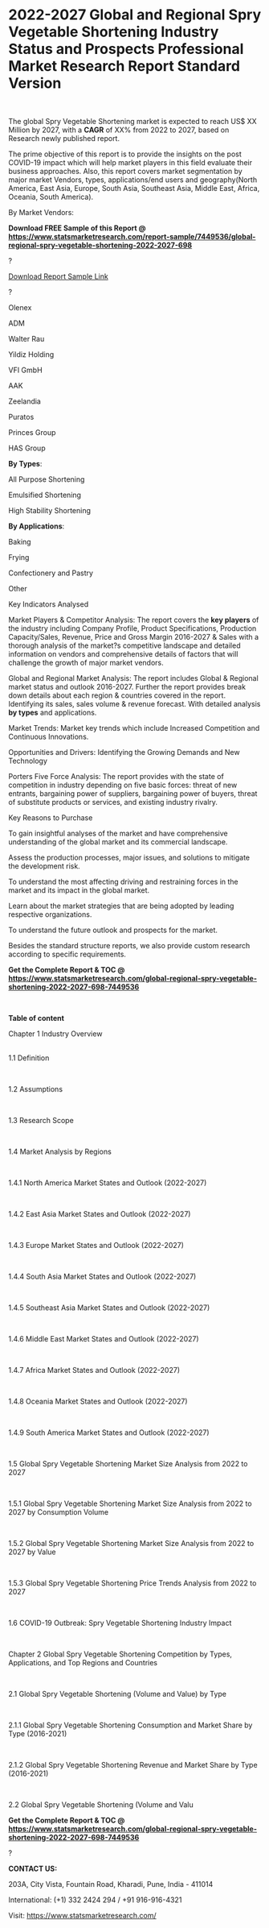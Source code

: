 <h1>2022-2027 Global and Regional Spry Vegetable Shortening Industry Status and Prospects Professional Market Research Report Standard Version</h1><br/><p>The global Spry Vegetable Shortening market is expected to reach US$ XX Million by 2027, with a <strong>CAGR</strong> of XX% from 2022 to 2027, based on Research newly published report.</p>
 
 
 
 <p>The prime objective of this report is to provide the insights on the post COVID-19 impact which will help market players in this field evaluate their business approaches. Also, this report covers market segmentation by major market Vendors, types, applications/end users and geography(North America, East Asia, Europe, South Asia, Southeast Asia, Middle East, Africa, Oceania, South America).</p>
 
 
 
 <p>By Market Vendors:</p>
 
 
 
 <div><b>Download FREE Sample of this Report @ <a href="https://www.statsmarketresearch.com/download-free-sample/7449536/global-regional-spry-vegetable-shortening-2022-2027-698">https://www.statsmarketresearch.com/report-sample/7449536/global-regional-spry-vegetable-shortening-2022-2027-698</a></b></div>
 
 
 
 <p>? </p>
 
 
 
 <p><a href="https://www.statsmarketresearch.com/download-free-sample/7449536/global-regional-spry-vegetable-shortening-2022-2027-698">Download Report Sample Link</a></p>
 
 
 
 <p>? </p>
 
 
 
 <p>Olenex</p>
 
 
 
 <p>ADM</p>
 
 
 
 <p>Walter Rau</p>
 
 
 
 <p>Yildiz Holding</p>
 
 
 
 <p>VFI GmbH</p>
 
 
 
 <p>AAK</p>
 
 
 
 <p>Zeelandia</p>
 
 
 
 <p>Puratos</p>
 
 
 
 <p>Princes Group</p>
 
 
 
 <p>HAS Group</p>
 
 
 
 <p><strong>By Types</strong>:</p>
 
 
 
 <p>All Purpose Shortening</p>
 
 
 
 <p>Emulsified Shortening</p>
 
 
 
 <p>High Stability Shortening</p>
 
 
 
 <p><strong><strong>By Applications</strong></strong>:</p>
 
 
 
 <p>Baking</p>
 
 
 
 <p>Frying</p>
 
 
 
 <p>Confectionery and Pastry</p>
 
 
 
 <p>Other</p>
 
 
 
 <p>Key Indicators Analysed</p>
 
 
 
 <p>Market Players & Competitor Analysis: The report covers the <strong>key players</strong> of the industry including Company Profile, Product Specifications, Production Capacity/Sales, Revenue, Price and Gross Margin 2016-2027 & Sales with a thorough analysis of the market?s competitive landscape and detailed information on vendors and comprehensive details of factors that will challenge the growth of major market vendors.</p>
 
 
 
 <p>Global and Regional Market Analysis: The report includes Global & Regional market status and outlook 2016-2027. Further the report provides break down details about each region & countries covered in the report. Identifying its sales, sales volume & revenue forecast. With detailed analysis <strong>by types</strong> and applications.</p>
 
 
 
 <p>Market Trends: Market key trends which include Increased Competition and Continuous Innovations.</p>
 
 
 
 <p>Opportunities and Drivers: Identifying the Growing Demands and New Technology</p>
 
 
 
 <p>Porters Five Force Analysis: The report provides with the state of competition in industry depending on five basic forces: threat of new entrants, bargaining power of suppliers, bargaining power of buyers, threat of substitute products or services, and existing industry rivalry.</p>
 
 
 
 <p>Key Reasons to Purchase</p>
 
 
 
 <p>To gain insightful analyses of the market and have comprehensive understanding of the global market and its commercial landscape.</p>
 
 
 
 <p>Assess the production processes, major issues, and solutions to mitigate the development risk.</p>
 
 
 
 <p>To understand the most affecting driving and restraining forces in the market and its impact in the global market.</p>
 
 
 
 <p>Learn about the market strategies that are being adopted by leading respective organizations.</p>
 
 
 
 <p>To understand the future outlook and prospects for the market.</p>
 
 
 
 <p>Besides the standard structure reports, we also provide custom research according to specific requirements.</p>
 
 
 
 <div><b>Get the Complete Report & TOC @ <a href="https://www.statsmarketresearch.com/global-regional-spry-vegetable-shortening-2022-2027-698-7449536">https://www.statsmarketresearch.com/global-regional-spry-vegetable-shortening-2022-2027-698-7449536</a></b></div>
 
 
 
 <p><br />
 
 <b>Table of content</b></p>
 
 
 
 <p>Chapter 1 Industry Overview<br />
 
 <br />
 
 1.1 Definition<br />
 
 <br />
 
 1.2 Assumptions<br />
 
 <br />
 
 1.3 Research Scope<br />
 
 <br />
 
 1.4 Market Analysis by Regions<br />
 
 <br />
 
 1.4.1 North America Market States and Outlook (2022-2027)<br />
 
 <br />
 
 1.4.2 East Asia Market States and Outlook (2022-2027)<br />
 
 <br />
 
 1.4.3 Europe Market States and Outlook (2022-2027)<br />
 
 <br />
 
 1.4.4 South Asia Market States and Outlook (2022-2027)<br />
 
 <br />
 
 1.4.5 Southeast Asia Market States and Outlook (2022-2027)<br />
 
 <br />
 
 1.4.6 Middle East Market States and Outlook (2022-2027)<br />
 
 <br />
 
 1.4.7 Africa Market States and Outlook (2022-2027)<br />
 
 <br />
 
 1.4.8 Oceania Market States and Outlook (2022-2027)<br />
 
 <br />
 
 1.4.9 South America Market States and Outlook (2022-2027)<br />
 
 <br />
 
 1.5 Global Spry Vegetable Shortening Market Size Analysis from 2022 to 2027<br />
 
 <br />
 
 1.5.1 Global Spry Vegetable Shortening Market Size Analysis from 2022 to 2027 by Consumption Volume<br />
 
 <br />
 
 1.5.2 Global Spry Vegetable Shortening Market Size Analysis from 2022 to 2027 by Value<br />
 
 <br />
 
 1.5.3 Global Spry Vegetable Shortening Price Trends Analysis from 2022 to 2027<br />
 
 <br />
 
 1.6 COVID-19 Outbreak: Spry Vegetable Shortening Industry Impact<br />
 
 <br />
 
 Chapter 2 Global Spry Vegetable Shortening Competition by Types, Applications, and Top Regions and Countries<br />
 
 <br />
 
 2.1 Global Spry Vegetable Shortening (Volume and Value) by Type<br />
 
 <br />
 
 2.1.1 Global Spry Vegetable Shortening Consumption and Market Share by Type (2016-2021)<br />
 
 <br />
 
 2.1.2 Global Spry Vegetable Shortening Revenue and Market Share by Type (2016-2021)<br />
 
 <br />
 
 2.2 Global Spry Vegetable Shortening (Volume and Valu</p>
 
 
 
 <div><b>Get the Complete Report & TOC @ <a href="https://www.statsmarketresearch.com/global-regional-spry-vegetable-shortening-2022-2027-698-7449536">https://www.statsmarketresearch.com/global-regional-spry-vegetable-shortening-2022-2027-698-7449536</a></b></div>
 
 
 
 <p>? </p>
 
 
 
 <p><b>CONTACT US:</b><br />
 
 203A, City Vista, Fountain Road, Kharadi, Pune, India - 411014<br />
 
 International: (+1) 332 2424 294 / +91 916-916-4321<br />
 
 Visit: <a href="https://www.statsmarketresearch.com/">https://www.statsmarketresearch.com/</a></p>